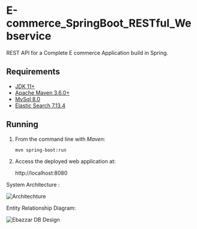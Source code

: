 # E-commerce_SpringBoot_RESTful_Webservice
REST API for a Complete E commerce  Application  build in Spring.

## Requirements

* [JDK 11+](http://www.oracle.com/technetwork/java/javase/downloads/index.html)
* [Apache Maven 3.6.0+](https://maven.apache.org/download.cgi)
* [MySql 8.0](https://www.mysql.com/downloads/)
* [Elastic Search 7.13.4](https://www.elastic.co/downloads/elasticsearch)

## Running


1. From the command line with *Maven*:

   `mvn spring-boot:run` 

1. Access the deployed web application at:

   http://localhost:8080

System Architecture :

![Architechture](https://user-images.githubusercontent.com/54039321/127617113-0d2bd4ff-d251-441b-afc9-66b9d21c10c0.jpeg)


Entity Relationship Diagram:

![Ebazzar DB Design](https://user-images.githubusercontent.com/54039321/127616645-307e92ad-5ce7-4a6f-8e61-104d38bebb2e.png)
